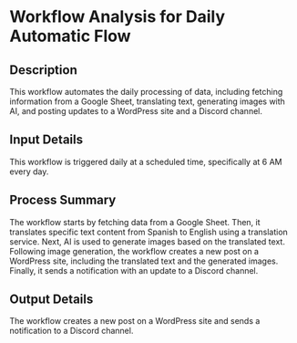 # Workflow Analysis for Daily Automatic Flow

## Description
This workflow automates the daily processing of data, including fetching information from a Google Sheet, translating text, generating images with AI, and posting updates to a WordPress site and a Discord channel.

## Input Details
This workflow is triggered daily at a scheduled time, specifically at 6 AM every day.

## Process Summary
The workflow starts by fetching data from a Google Sheet. Then, it translates specific text content from Spanish to English using a translation service. Next, AI is used to generate images based on the translated text. Following image generation, the workflow creates a new post on a WordPress site, including the translated text and the generated images. Finally, it sends a notification with an update to a Discord channel.

## Output Details
The workflow creates a new post on a WordPress site and sends a notification to a Discord channel.
